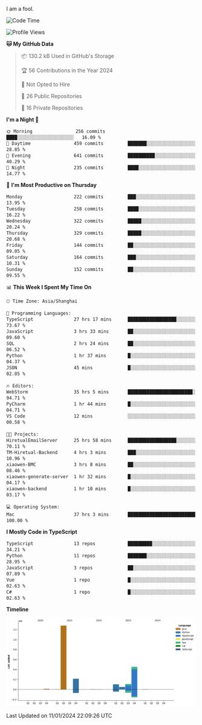 I am a fool.

<!--START_SECTION:waka-->
![Code Time](http://img.shields.io/badge/Code%20Time-1%2C088%20hrs%2022%20mins-blue)

![Profile Views](http://img.shields.io/badge/Profile%20Views-0-blue)

**🐱 My GitHub Data** 

> 📦 130.2 kB Used in GitHub's Storage 
 > 
> 🏆 56 Contributions in the Year 2024
 > 
> 🚫 Not Opted to Hire
 > 
> 📜 26 Public Repositories 
 > 
> 🔑 16 Private Repositories 
 > 
**I'm a Night 🦉** 

```text
🌞 Morning                256 commits         ████░░░░░░░░░░░░░░░░░░░░░   16.09 % 
🌆 Daytime                459 commits         ███████░░░░░░░░░░░░░░░░░░   28.85 % 
🌃 Evening                641 commits         ██████████░░░░░░░░░░░░░░░   40.29 % 
🌙 Night                  235 commits         ████░░░░░░░░░░░░░░░░░░░░░   14.77 % 
```
📅 **I'm Most Productive on Thursday** 

```text
Monday                   222 commits         ███░░░░░░░░░░░░░░░░░░░░░░   13.95 % 
Tuesday                  258 commits         ████░░░░░░░░░░░░░░░░░░░░░   16.22 % 
Wednesday                322 commits         █████░░░░░░░░░░░░░░░░░░░░   20.24 % 
Thursday                 329 commits         █████░░░░░░░░░░░░░░░░░░░░   20.68 % 
Friday                   144 commits         ██░░░░░░░░░░░░░░░░░░░░░░░   09.05 % 
Saturday                 164 commits         ███░░░░░░░░░░░░░░░░░░░░░░   10.31 % 
Sunday                   152 commits         ██░░░░░░░░░░░░░░░░░░░░░░░   09.55 % 
```


📊 **This Week I Spent My Time On** 

```text
🕑︎ Time Zone: Asia/Shanghai

💬 Programming Languages: 
TypeScript               27 hrs 17 mins      ██████████████████░░░░░░░   73.67 % 
JavaScript               3 hrs 33 mins       ██░░░░░░░░░░░░░░░░░░░░░░░   09.60 % 
SQL                      2 hrs 24 mins       ██░░░░░░░░░░░░░░░░░░░░░░░   06.52 % 
Python                   1 hr 37 mins        █░░░░░░░░░░░░░░░░░░░░░░░░   04.37 % 
JSON                     45 mins             █░░░░░░░░░░░░░░░░░░░░░░░░   02.05 % 

🔥 Editors: 
WebStorm                 35 hrs 5 mins       ████████████████████████░   94.71 % 
PyCharm                  1 hr 44 mins        █░░░░░░░░░░░░░░░░░░░░░░░░   04.71 % 
VS Code                  12 mins             ░░░░░░░░░░░░░░░░░░░░░░░░░   00.58 % 

🐱‍💻 Projects: 
HiretualEmailServer      25 hrs 58 mins      ██████████████████░░░░░░░   70.11 % 
TM-Hiretual-Backend      4 hrs 3 mins        ███░░░░░░░░░░░░░░░░░░░░░░   10.96 % 
xiaowen-BMC              3 hrs 8 mins        ██░░░░░░░░░░░░░░░░░░░░░░░   08.46 % 
xiaowen-generate-server  1 hr 32 mins        █░░░░░░░░░░░░░░░░░░░░░░░░   04.17 % 
xiaowen-backend          1 hr 10 mins        █░░░░░░░░░░░░░░░░░░░░░░░░   03.17 % 

💻 Operating System: 
Mac                      37 hrs 3 mins       █████████████████████████   100.00 % 
```

**I Mostly Code in TypeScript** 

```text
TypeScript               13 repos            █████████░░░░░░░░░░░░░░░░   34.21 % 
Python                   11 repos            ███████░░░░░░░░░░░░░░░░░░   28.95 % 
JavaScript               3 repos             ██░░░░░░░░░░░░░░░░░░░░░░░   07.89 % 
Vue                      1 repo              █░░░░░░░░░░░░░░░░░░░░░░░░   02.63 % 
C#                       1 repo              █░░░░░░░░░░░░░░░░░░░░░░░░   02.63 % 
```



**Timeline**

![Lines of Code chart](https://raw.githubusercontent.com/VeejaLiu/VeejaLiu/master/assets/bar_graph.png)


 Last Updated on 11/01/2024 22:09:26 UTC
<!--END_SECTION:waka-->
